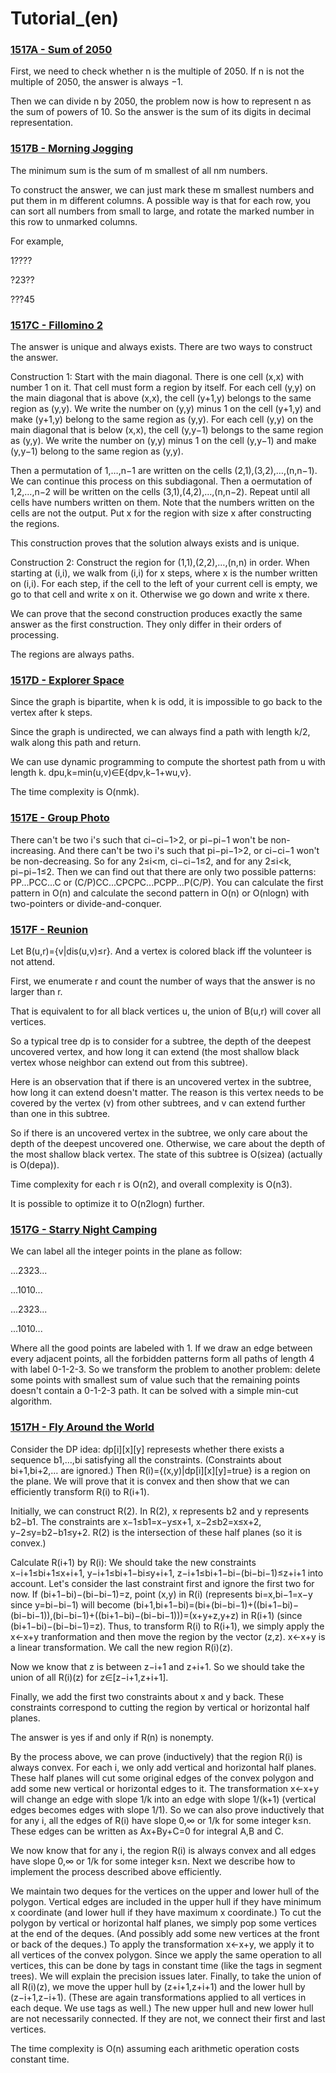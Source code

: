 # Tutorial_(en)


### [1517A - Sum of 2050](../problems/A._Sum_of_2050.md "Contest 2050 and Codeforces Round 718 (Div. 1 + Div. 2)")

First, we need to check whether n is the multiple of 2050. If n is not the multiple of 2050, the answer is always −1.

Then we can divide n by 2050, the problem now is how to represent n as the sum of powers of 10. So the answer is the sum of its digits in decimal representation.

 
### [1517B - Morning Jogging](../problems/B._Morning_Jogging.md "Contest 2050 and Codeforces Round 718 (Div. 1 + Div. 2)")

The minimum sum is the sum of m smallest of all nm numbers.

To construct the answer, we can just mark these m smallest numbers and put them in m different columns. A possible way is that for each row, you can sort all numbers from small to large, and rotate the marked number in this row to unmarked columns.

For example,

1????

?23??

???45

 
### [1517C - Fillomino 2](../problems/C._Fillomino_2.md "Contest 2050 and Codeforces Round 718 (Div. 1 + Div. 2)")

The answer is unique and always exists. There are two ways to construct the answer. 

Construction 1: Start with the main diagonal. There is one cell (x,x) with number 1 on it. That cell must form a region by itself. For each cell (y,y) on the main diagonal that is above (x,x), the cell (y+1,y) belongs to the same region as (y,y). We write the number on (y,y) minus 1 on the cell (y+1,y) and make (y+1,y) belong to the same region as (y,y). For each cell (y,y) on the main diagonal that is below (x,x), the cell (y,y−1) belongs to the same region as (y,y). We write the number on (y,y) minus 1 on the cell (y,y−1) and make (y,y−1) belong to the same region as (y,y). 

Then a permutation of 1,…,n−1 are written on the cells (2,1),(3,2),…,(n,n−1). We can continue this process on this subdiagonal. Then a oermutation of 1,2,…,n−2 will be written on the cells (3,1),(4,2),…,(n,n−2). Repeat until all cells have numbers written on them. Note that the numbers written on the cells are not the output. Put x for the region with size x after constructing the regions.

This construction proves that the solution always exists and is unique.

Construction 2: Construct the region for (1,1),(2,2),…,(n,n) in order. When starting at (i,i), we walk from (i,i) for x steps, where x is the number written on (i,i). For each step, if the cell to the left of your current cell is empty, we go to that cell and write x on it. Otherwise we go down and write x there. 

We can prove that the second construction produces exactly the same answer as the first construction. They only differ in their orders of processing. 

The regions are always paths. 

 
### [1517D - Explorer Space](../problems/D._Explorer_Space.md "Contest 2050 and Codeforces Round 718 (Div. 1 + Div. 2)")

Since the graph is bipartite, when k is odd, it is impossible to go back to the vertex after k steps.

Since the graph is undirected, we can always find a path with length k/2, walk along this path and return.

We can use dynamic programming to compute the shortest path from u with length k. dpu,k=min(u,v)∈E{dpv,k−1+wu,v}.

The time complexity is O(nmk).

 
### [1517E - Group Photo](../problems/E._Group_Photo.md "Contest 2050 and Codeforces Round 718 (Div. 1 + Div. 2)")

There can't be two i's such that ci−ci−1>2, or pi−pi−1 won't be non-increasing. And there can't be two i's such that pi−pi−1>2, or ci−ci−1 won't be non-decreasing. So for any 2≤i<m, ci−ci−1≤2, and for any 2≤i<k, pi−pi−1≤2. Then we can find out that there are only two possible patterns: PP...PCC...C or (C/P)CC...CPCPC...PCPP...P(C/P). You can calculate the first pattern in O(n) and calculate the second pattern in O(n) or O(nlogn) with two-pointers or divide-and-conquer.

 
### [1517F - Reunion](../problems/F._Reunion.md "Contest 2050 and Codeforces Round 718 (Div. 1 + Div. 2)")

Let B(u,r)={v|dis(u,v)≤r}. And a vertex is colored black iff the volunteer is not attend.

First, we enumerate r and count the number of ways that the answer is no larger than r.

That is equivalent to for all black vertices u, the union of B(u,r) will cover all vertices.

So a typical tree dp is to consider for a subtree, the depth of the deepest uncovered vertex, and how long it can extend (the most shallow black vertex whose neighbor can extend out from this subtree).

Here is an observation that if there is an uncovered vertex in the subtree, how long it can extend doesn't matter. The reason is this vertex needs to be covered by the vertex (v) from other subtrees, and v can extend further than one in this subtree.

So if there is an uncovered vertex in the subtree, we only care about the depth of the deepest uncovered one. Otherwise, we care about the depth of the most shallow black vertex. The state of this subtree is O(sizea) (actually is O(depa)). 

Time complexity for each r is O(n2), and overall complexity is O(n3).

It is possible to optimize it to O(n2logn) further.

 
### [1517G - Starry Night Camping](../problems/G._Starry_Night_Camping.md "Contest 2050 and Codeforces Round 718 (Div. 1 + Div. 2)")

We can label all the integer points in the plane as follow:

...2323...

...1010...

...2323...

...1010...

Where all the good points are labeled with 1. If we draw an edge between every adjacent points, all the forbidden patterns form all paths of length 4 with label 0-1-2-3. So we transform the problem to another problem: delete some points with smallest sum of value such that the remaining points doesn't contain a 0-1-2-3 path. It can be solved with a simple min-cut algorithm.

 
### [1517H - Fly Around the World](../problems/H._Fly_Around_the_World.md "Contest 2050 and Codeforces Round 718 (Div. 1 + Div. 2)")

Consider the DP idea: dp[i][x][y] represests whether there exists a sequence b1,…,bi satisfying all the constraints. (Constraints about bi+1,bi+2,… are ignored.) Then R(i)={(x,y)|dp[i][x][y]=true} is a region on the plane. We will prove that it is convex and then show that we can efficiently transform R(i) to R(i+1).

Initially, we can construct R(2). In R(2), x represents b2 and y represents b2−b1. The constraints are x−1≤b1=x−y≤x+1, x−2≤b2=x≤x+2, y−2≤y=b2−b1≤y+2. R(2) is the intersection of these half planes (so it is convex.) 

Calculate R(i+1) by R(i): We should take the new constraints x−i+1≤bi+1≤x+i+1, y−i+1≤bi+1−bi≤y+i+1, z−i+1≤bi+1−bi−(bi−bi−1)≤z+i+1 into account. Let's consider the last constraint first and ignore the first two for now. If (bi+1−bi)−(bi−bi−1)=z, point (x,y) in R(i) (represents bi=x,bi−1=x−y since y=bi−bi−1) will become (bi+1,bi+1−bi)=(bi+(bi−bi−1)+((bi+1−bi)−(bi−bi−1)),(bi−bi−1)+((bi+1−bi)−(bi−bi−1)))=(x+y+z,y+z) in R(i+1) (since (bi+1−bi)−(bi−bi−1)=z). Thus, to transform R(i) to R(i+1), we simply apply the x←x+y tranformation and then move the region by the vector (z,z). x←x+y is a linear transformation. We call the new region R(i)(z).

Now we know that z is between z−i+1 and z+i+1. So we should take the union of all R(i)(z) for z∈[z−i+1,z+i+1].

Finally, we add the first two constraints about x and y back. These constraints correspond to cutting the region by vertical or horizontal half planes.

The answer is yes if and only if R(n) is nonempty. 

By the process above, we can prove (inductively) that the region R(i) is always convex. For each i, we only add vertical and horizontal half planes. These half planes will cut some original edges of the convex polygon and add some new vertical or horizontal edges to it. The transformation x←x+y will change an edge with slope 1/k into an edge with slope 1/(k+1) (vertical edges becomes edges with slope 1/1). So we can also prove inductively that for any i, all the edges of R(i) have slope 0,∞ or 1/k for some integer k≤n. These edges can be written as Ax+By+C=0 for integral A,B and C.

We now know that for any i, the region R(i) is always convex and all edges have slope 0,∞ or 1/k for some integer k≤n. Next we describe how to implement the process described above efficiently. 

We maintain two deques for the vertices on the upper and lower hull of the polygon. Vertical edges are included in the upper hull if they have minimum x coordinate (and lower hull if they have maximum x coordinate.) To cut the polygon by vertical or horizontal half planes, we simply pop some vertices at the end of the deques. (And possibly add some new vertices at the front or back of the deques.) To apply the transformation x←x+y, we apply it to all vertices of the convex polygon. Since we apply the same operation to all vertices, this can be done by tags in constant time (like the tags in segment trees). We will explain the precision issues later. Finally, to take the union of all R(i)(z), we move the upper hull by (z+i+1,z+i+1) and the lower hull by (z−i+1,z−i+1). (These are again transformations applied to all vertices in each deque. We use tags as well.) The new upper hull and new lower hull are not necessarily connected. If they are not, we connect their first and last vertices.

The time complexity is O(n) assuming each arithmetic operation costs constant time.

